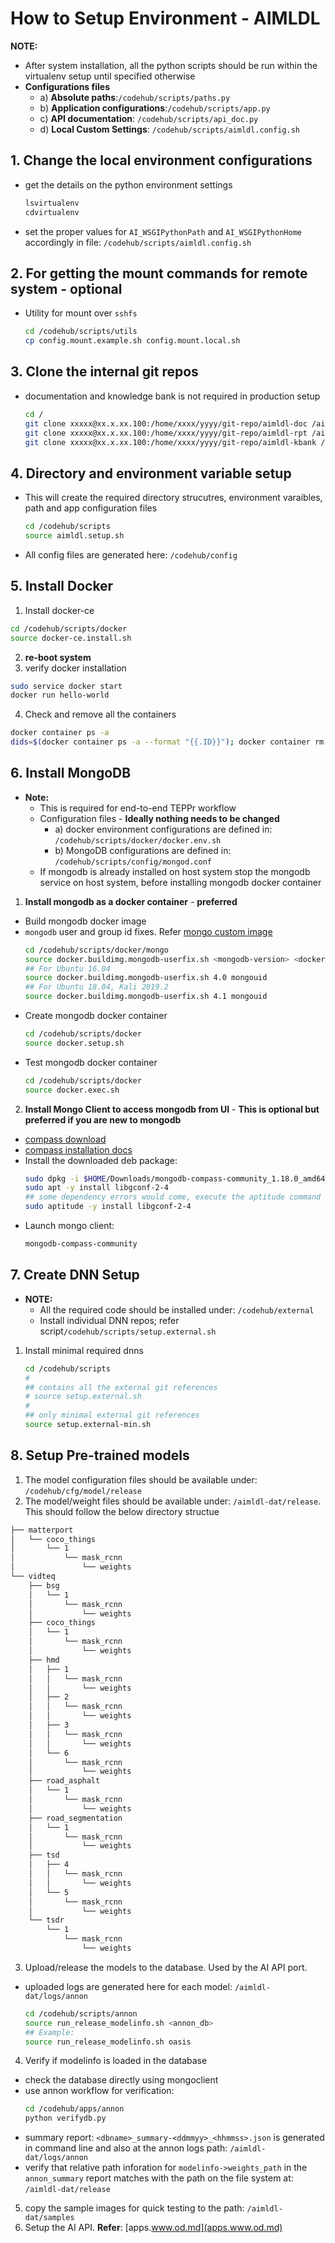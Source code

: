 # How to Setup Environment - AIMLDL

**NOTE:**
* After system installation, all the python scripts should be run within the virtualenv setup until specified otherwise
* **Configurations files**
  * a) **Absolute paths**:`/codehub/scripts/paths.py`
  * b) **Application configurations**:`/codehub/scripts/app.py`
  * c) **API documentation**: `/codehub/scripts/api_doc.py`
  * d) **Local Custom Settings**: `/codehub/scripts/aimldl.config.sh`


## 1. Change the local environment configurations

* get the details on the python environment settings
  ```bash
  lsvirtualenv
  cdvirtualenv
  ```
* set the proper values for `AI_WSGIPythonPath` and `AI_WSGIPythonHome` accordingly in file: `/codehub/scripts/aimldl.config.sh`


## 2. For getting the mount commands for remote system - **optional**

* Utility for mount over `sshfs`
  ```bash
  cd /codehub/scripts/utils
  cp config.mount.example.sh config.mount.local.sh
  ```


## 3. Clone the internal git repos

* documentation and knowledge bank is not required in production setup
  ```bash
  cd /
  git clone xxxxx@xx.x.xx.100:/home/xxxx/yyyy/git-repo/aimldl-doc /aimldl-doc
  git clone xxxxx@xx.x.xx.100:/home/xxxx/yyyy/git-repo/aimldl-rpt /aimldl-rpt
  git clone xxxxx@xx.x.xx.100:/home/xxxx/yyyy/git-repo/aimldl-kbank /aimldl-kbank
  ```


## 4. Directory and environment variable setup

* This will create the required directory strucutres, environment varaibles, path and app configuration files
  ```bash
  cd /codehub/scripts
  source aimldl.setup.sh
  ```
* All config files are generated here: `/codehub/config`


## 5. Install Docker

1. Install docker-ce
  ```bash
  cd /codehub/scripts/docker
  source docker-ce.install.sh
  ```
2. **re-boot system**
3. verify docker installation
  ```bash
  sudo service docker start
  docker run hello-world
  ```
4. Check and remove all the containers
  ```bash
  docker container ps -a
  dids=$(docker container ps -a --format "{{.ID}}"); docker container rm $dids
  ```


## 6. Install MongoDB

* **Note:**
  * This is required for end-to-end TEPPr workflow
  * Configuration files - **Ideally nothing needs to be changed**
    * a) docker environment configurations are defined in: `/codehub/scripts/docker/docker.env.sh`
    * b) MongoDB configurations are defined in: `/codehub/scripts/config/mongod.conf`
  * If mongodb is already installed on host system stop the mongodb service on host system, before installing mongodb docker container
1. **Install mongodb as a docker container** - **preferred**
  * Build mongodb docker image
  * `mongodb` user and group id fixes. Refer [mongo custom image](https://github.com/mangalbhaskar/mongo/tree/master/4.1) 
    ```bash
    cd /codehub/scripts/docker/mongo
    source docker.buildimg.mongodb-userfix.sh <mongodb-version> <docker-image-tag>
    ## For Ubuntu 16.04
    source docker.buildimg.mongodb-userfix.sh 4.0 mongouid
    ## For Ubuntu 18.04, Kali 2019.2
    source docker.buildimg.mongodb-userfix.sh 4.1 mongouid
    ```
  * Create mongodb docker container
    ```bash
    cd /codehub/scripts/docker
    source docker.setup.sh
    ```
  * Test mongodb docker container
    ```bash
    cd /codehub/scripts/docker
    source docker.exec.sh
    ```
2. **Install Mongo Client to access mongodb from UI** - **This is optional but preferred if you are new to mongodb**
  * [compass download](https://www.mongodb.com/products/compass)
  * [compass installation docs](https://docs.mongodb.com/compass/master/install/)
  * Install the downloaded deb package:
    ```bash
    sudo dpkg -i $HOME/Downloads/mongodb-compass-community_1.18.0_amd64.deb
    sudo apt -y install libgconf-2-4
    ## some dependency errors would come, execute the aptitude command and continue
    sudo aptitude -y install libgconf-2-4
    ```
  * Launch mongo client:
    ```bash
    mongodb-compass-community
    ```


## 7. Create DNN Setup

* **NOTE:**
  * All the required code should be installed under: `/codehub/external`
  * Install individual DNN repos; refer script`/codehub/scripts/setup.external.sh`

1. Install minimal required dnns
    ```bash
    cd /codehub/scripts
    #
    ## contains all the external git references
    # source setup.external.sh
    #
    ## only minimal external git references
    source setup.external-min.sh
    ```


## 8. Setup Pre-trained models

1. The model configuration files should be available under: `/codehub/cfg/model/release`
2. The model/weight files should be available under: `/aimldl-dat/release`. This should follow the below directory structue
  ```bash
  ├── matterport
  │   └── coco_things
  │       └── 1
  │           └── mask_rcnn
  │               └── weights
  └── vidteq
      ├── bsg
      │   └── 1
      │       └── mask_rcnn
      │           └── weights
      ├── coco_things
      │   └── 1
      │       └── mask_rcnn
      │           └── weights
      ├── hmd
      │   ├── 1
      │   │   └── mask_rcnn
      │   │       └── weights
      │   ├── 2
      │   │   └── mask_rcnn
      │   │       └── weights
      │   ├── 3
      │   │   └── mask_rcnn
      │   │       └── weights
      │   └── 6
      │       └── mask_rcnn
      │           └── weights
      ├── road_asphalt
      │   └── 1
      │       └── mask_rcnn
      │           └── weights
      ├── road_segmentation
      │   └── 1
      │       └── mask_rcnn
      │           └── weights
      ├── tsd
      │   ├── 4
      │   │   └── mask_rcnn
      │   │       └── weights
      │   └── 5
      │       └── mask_rcnn
      │           └── weights
      └── tsdr
          └── 1
              └── mask_rcnn
                  └── weights
  ```
3. Upload/release the models to the database. Used by the AI API port.
  * uploaded logs are generated here for each model: `/aimldl-dat/logs/annon`
    ```bash
    cd /codehub/scripts/annon
    source run_release_modelinfo.sh <annon_db>
    ## Example:
    source run_release_modelinfo.sh oasis
    ```
4. Verify if modelinfo is loaded in the database
  * check the database directly using mongoclient
  * use annon workflow for verification:
    ```bash
    cd /codehub/apps/annon
    python verifydb.py
    ```
  * summary report: `<dbname>_summary-<ddmmyy>_<hhmmss>.json` is generated in command line and also at the annon logs path: `/aimldl-dat/logs/annon`
  * verify that relative path inforation for `modelinfo->weights_path` in the `annon_summary` report matches with the path on the file system at: `/aimldl-dat/release`
5. copy the sample images for quick testing to the path: `/aimldl-dat/samples`
6. Setup the AI API. **Refer**: [apps.www.od.md](apps.www.od.md)
